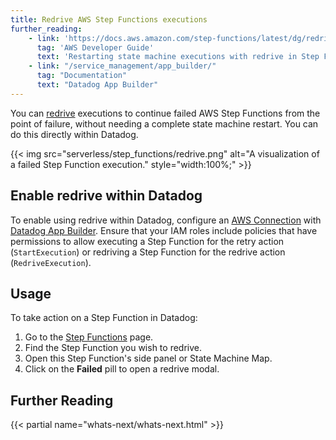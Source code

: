 ```yaml
---
title: Redrive AWS Step Functions executions
further_reading:
    - link: 'https://docs.aws.amazon.com/step-functions/latest/dg/redrive-executions.html'
      tag: 'AWS Developer Guide'
      text: 'Restarting state machine executions with redrive in Step Functions'
    - link: "/service_management/app_builder/"
      tag: "Documentation"
      text: "Datadog App Builder"
---
```


You can [redrive][1] executions to continue failed AWS Step Functions from the point of failure, without needing a complete state machine restart. You can do this directly within Datadog.

{{< img src="serverless/step_functions/redrive.png" alt="A visualization of a failed Step Function execution." style="width:100%;" >}}

## Enable redrive within Datadog
To enable using redrive within Datadog, configure an [AWS Connection][3] with [Datadog App Builder][4]. Ensure that your IAM roles include policies that have permissions to allow executing a Step Function for the retry action (`StartExecution`) or redriving a Step Function for the redrive action (`RedriveExecution`).

## Usage
To take action on a Step Function in Datadog: 
1. Go to the [Step Functions][2] page. 
2. Find the Step Function you wish to redrive.
3. Open this Step Function's side panel or State Machine Map.
4. Click on the **Failed** pill to open a redrive modal.

## Further Reading

{{< partial name="whats-next/whats-next.html" >}}

[1]: https://docs.aws.amazon.com/step-functions/latest/dg/redrive-executions.html
[2]: https://app.datadoghq.com/functions?cloud=aws&entity_view=step_functions
[3]: https://docs.aws.amazon.com/dtconsole/latest/userguide/welcome-connections.html
[4]: /service_management/app_builder/